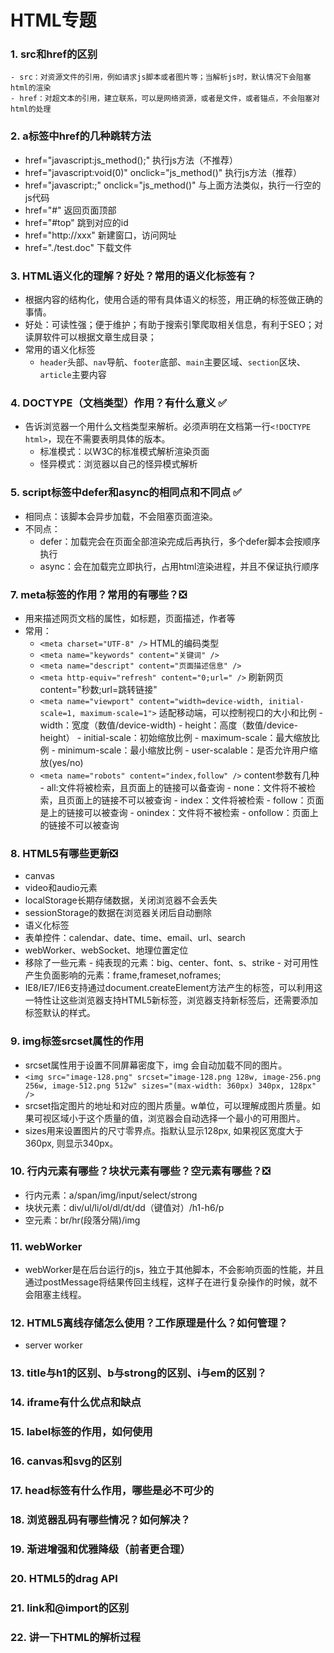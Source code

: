 # HTML专题
### 1. src和href的区别
	- src：对资源文件的引用，例如请求js脚本或者图片等；当解析js时，默认情况下会阻塞html的渲染
	- href：对超文本的引用，建立联系，可以是网络资源，或者是文件，或者锚点，不会阻塞对html的处理
### 2. a标签中href的几种跳转方法
- href="javascript:js_method();" 执行js方法（不推荐）
- href="javascript:void(0)" onclick="js_method()" 执行js方法（推荐）
- href="javascript:;" οnclick="js_method()" 与上面方法类似，执行一行空的js代码
- href="#" 返回页面顶部
- href="#top" 跳到对应的id
- href="http://xxx" 新建窗口，访问网址
- href="./test.doc" 下载文件
### 3. HTML语义化的理解？好处？常用的语义化标签有？
- 根据内容的结构化，使用合适的带有具体语义的标签，用正确的标签做正确的事情。
- 好处：可读性强；便于维护；有助于搜索引擎爬取相关信息，有利于SEO；对读屏软件可以根据文章生成目录；
- 常用的语义化标签
	- `header`头部、`nav`导航、`footer`底部、`main`主要区域、`section`区块、`article`主要内容
### 4. DOCTYPE（文档类型）作用？有什么意义 ✅ 
- 告诉浏览器一个用什么文档类型来解析。必须声明在文档第一行`<!DOCTYPE html>`，现在不需要表明具体的版本。
	- 标准模式：以W3C的标准模式解析渲染页面
	- 怪异模式：浏览器以自己的怪异模式解析
### 5. script标签中defer和async的相同点和不同点 ✅
- 相同点：该脚本会异步加载，不会阻塞页面渲染。
- 不同点：
	- defer：加载完会在页面全部渲染完成后再执行，多个defer脚本会按顺序执行
	- async：会在加载完立即执行，占用html渲染进程，并且不保证执行顺序
### 7. meta标签的作用？常用的有哪些？❎
- 用来描述网页文档的属性，如标题，页面描述，作者等
- 常用：
	- `<meta charset="UTF-8" />` HTML的编码类型
	- `<meta name="keywords" content="关键词" />`
	- `<meta name="descript" content="页面描述信息" />`
	- `<meta http-equiv="refresh" content="0;url=" />` 刷新网页 content="秒数;url=跳转链接"
	- `<meta name="viewport" content="width=device-width, initial-scale=1, maximum-scale=1">` 适配移动端，可以控制视口的大小和比例
			- width：宽度（数值/device-width) 
			- height：高度（数值/device-height）
			- initial-scale：初始缩放比例 
			- maximum-scale：最大缩放比例 
			- minimum-scale：最小缩放比例 
			- user-scalable：是否允许用户缩放(yes/no)
	- `<meta name="robots" content="index,follow" />` content参数有几种
			- all:文件将被检索，且页面上的链接可以备查询
			- none：文件将不被检索，且页面上的链接不可以被查询
			- index：文件将被检索
			- follow：页面是上的链接可以被查询
			- onindex：文件将不被检索
			- onfollow：页面上的链接不可以被查询
### 8. HTML5有哪些更新❎
- canvas
- video和audio元素
- localStorage长期存储数据，关闭浏览器不会丢失
- sessionStorage的数据在浏览器关闭后自动删除
- 语义化标签
- 表单控件：calendar、date、time、email、url、search
- webWorker、webSocket、地理位置定位
- 移除了一些元素
		- 纯表现的元素：big、center、font、s、strike
		- 对可用性产生负面影响的元素：frame,frameset,noframes;
- IE8/IE7/IE6支持通过document.createElement方法产生的标签，可以利用这一特性让这些浏览器支持HTML5新标签，浏览器支持新标签后，还需要添加标签默认的样式。
### 9. img标签srcset属性的作用
- srcset属性用于设置不同屏幕密度下，img 会自动加载不同的图片。
- `<img src="image-128.png" srcset="image-128.png 128w, image-256.png 256w, image-512.png 512w" sizes="(max-width: 360px) 340px, 128px" />`
- srcset指定图片的地址和对应的图片质量。w单位，可以理解成图片质量。如果可视区域小于这个质量的值，浏览器会自动选择一个最小的可用图片。
- sizes用来设置图片的尺寸零界点。指默认显示128px, 如果视区宽度大于360px, 则显示340px。
### 10. 行内元素有哪些？块状元素有哪些？空元素有哪些？❎
- 行内元素：a/span/img/input/select/strong
- 块状元素：div/ul/li/ol/dl/dt/dd（键值对）/h1-h6/p
- 空元素：br/hr(段落分隔)/img
### 11. webWorker
- webWorker是在后台运行的js，独立于其他脚本，不会影响页面的性能，并且通过postMessage将结果传回主线程，这样子在进行复杂操作的时候，就不会阻塞主线程。
### 12. HTML5离线存储怎么使用？工作原理是什么？如何管理？
- server worker
### 13. title与h1的区别、b与strong的区别、i与em的区别？
### 14. iframe有什么优点和缺点
### 15. label标签的作用，如何使用
### 16. canvas和svg的区别
### 17. head标签有什么作用，哪些是必不可少的
### 18. 浏览器乱码有哪些情况？如何解决？
### 19. 渐进增强和优雅降级（前者更合理）
### 20. HTML5的drag API
### 21. link和@import的区别
### 22. 讲一下HTML的解析过程